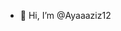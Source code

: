 - 👋 Hi, I’m @Ayaaaziz12
    
<!---
Ayaaaziz12/Ayaaaziz12 is a ✨ special ✨ repository because its `README.md` (this file) appears on your GitHub profile.
You can click the Preview link to take a look at your changes.
--->
